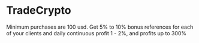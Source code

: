 # TradeCrypto
Minimum purchases are 100 usd. Get 5% to 10% bonus references for each of your clients and daily continuous profit 1 - 2%, and profits up to 300%

